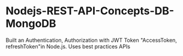 # Nodejs-REST-API-Concepts-DB-MongoDB
Built an Authentication, Authorization with JWT Token "AccessToken, refreshToken"in Node.js. Uses best practices APIs
